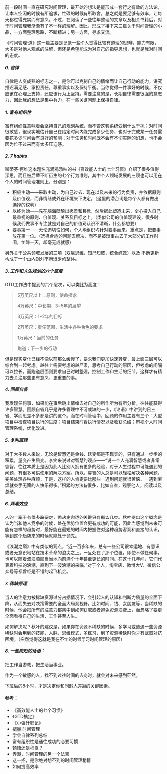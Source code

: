 前一段时间一直在研究时间管理，最开始的想法是能形成一套行之有效的方法论，让本人空闲的时候有所追求，忙碌的时候有所取舍，总之就是要足够有效率，让每天都过得充实而有意义。不过，在阅读了一些往年整理的文章以及相关书籍后，对于时间管理我渐渐有了不一样的理解。因此，形成了接下来三篇关于时间管理的小品，一方面整理思路，不断精进；另一方面，寻求交流。

《时间管理·道》这一篇主要是记录一些个人觉得比较有道理的思辨，能力有限，大多是对他人观点的注解，但还是希望能成为对自己的指导思想，也就是我对时间的态度。

##### 0. 自律
自律是人变成熟的标志之一，是你可以克制自己的情绪而让自己行动的能力，讲究推迟满足感、承担责任，尊重事实以及保持平衡。当你觉得一件事好的时候，不仅应该在心理上支持，还应该行为上坚持。需要注意的是，长期自律需要很强的意志力，因此我的想法是集中兵力，在一些关键问题上保持自律。

##### 1. 富有组织性
富有组织性意味着会坚持自己的规划系统，而不管这套系统受到什么干扰；对时间很敏感，很现实地估计自己在给定时间内能完成多少任务，也对于完成某一任务需要花多少时间会有良好的预测；对于任务和时间既不会有不切实际的幻想，也不会因为忙不过来而有太多压迫感。

##### 2. 7 habits
斯蒂芬·柯维这本题名充满鸡汤味的书《高效能人士的七个习惯》介绍了很多值得深思，而且被后辈不断衍生的七个行为准则，其中个人领域发展的三项也可以用在个人的时间管理准则上，分别是：
- 积极主动——采取主动，为自己过去、现在以及未来的行为负责，并依据原则及价值观，而非情绪或外在环境来下决定。（这里的潜台词是每个人都有做出选择的权利）
- 以终为始——先在脑海酝酿出愿景和目标，然后据此塑造未来，全心投入自己最重视的原则、价值观、关系及目标之上。（类似公司的价值观建设，很多时候我们做事不专注就是对自己的价值观认识不清晰，什么都想要）
- 要事第一——无论迫切性如何，个人与组织均针对要事而来，重点是，把要事放在第一位。（选择合适的问题去解决，而不是被琐事占去了大部分的工作时间，忙碌一天，却毫无成就感）

另外关于公共领域发展的三项（双赢思维，知己知彼，统合综效）以及  不断更新 构成了一个由内到外不断进步的整体。

##### 3. 工作和人生规划的六个高度
GTD工作法中提到的六个层次，可以类比为高度：
> 5万英尺以上：原则，使命探求
>
> 4万英尺：中长期，3~5年的展望
>
> 3万英尺：1~2年的目标
>
> 2万英尺：责任范围，生活中各种角色的要求
>
> 1万英尺：当前的任务
>
> 跑道：下一步的行动

但是现实变化已经不像以前那么缓慢了，要求我们更加快速转变，最上面三层可以综合到一起考虑。越往上需要考虑的越严肃，思考自己行动的原因，但考虑的间隔可以拉长。而跑道层面则要求自己时时整理，控制工作和生活的细节，这样才有精力去关注那些更有意义、更重要的事。

##### 4. 回顾自省
我发现任何事，如果能在事后跳出情绪去对自己的所作所为有所分析，往往能获得许多智慧。回顾自省几乎是许多管理中不可或缺的一步，《论语》中讲到的日三省、学而思差不多都是讲的这个。而在时间管理中，回顾的作用主要有三个：大型项目中检查项目执行的进度；项目结束时看执行情况以及收获总结；审视个人时间管理系统，优化改进。

##### 5. 复利原理
对于大多数人来说，无论是智慧还是金钱，跃变都是不现实的，只有通过一步步的积累，量变产生质变。李笑来说过对智慧的观点——“说一个人充满智慧或者非常睿智，往往本质上是因为此人比别人拥有更多的经验，对于人生过程中可能遇到的问题，有很多可供使用的解决方案。所以，睿智的人总是可以轻松解决各种问题，完美处理各种麻烦，于是，这样的人肯定要比那些一遇到问题就很苦恼、一遇到麻烦就束手无策的人快乐得多。”积累的方法有很多，比如自省，观察他人，阅读以及总结。

##### 6. 弄潮效应
人的一辈子有很多路要走，但决定命运的关键只有那么几步。秋叶提出这个概念是认为当和他人竞争的时候，处在优势位置会更有成功的可能，因此当感觉到未来可能有怎样的趋势时，最好能在最短的时间内把握住对这种趋势客观和直接的认识，等到这个趋势来的时候就能处于领先。

《浪潮之巅》中有类似的观点，“近一百多年来，总有一些公司很幸运地、有意识或者无意识地站在技术革命的浪尖之上。一旦处在了那个位置，即使不做任何事，也可以随着波浪顺顺当当地向前漂个十年甚至更长的时间。在这十几年间，它们代表着科技的浪潮，直到下一波浪潮的来临。”对于个人，淘宝店、微博大V、微信公众号等都曾经是不错的起飞机会。

##### 7. 稀缺原理
当人的注意力被稀缺资源过分占据情况下，会引起人的认知和判断力质量的全面下降，从而失去对决策需要的全面大局观视野。比如时间、钱、女朋友等，当稀缺的时候，他会把所有的注意力都集中到如何获取或者避免资源浪费上，而忽略了要更全面看待自己的生活，工作甚至人生。

如何解决呢？秋叶的建议是，如果你在资源不稀缺的时候，多学习或遭遇一些资源稀缺时会用到的技能，人脉，思维模式，多练习，到了资源稀缺时你才有武器对抗困境。（突然觉得这就是我在不忙的时候学习时间管理的原因）

##### 8. 一些简短的话语：
把工作当游戏，把生活当事业。

作为一个敏感的人，找不到过往时间的去向时，就会对未来感到茫然。

下班后的8小时，才是决定你和同龄人差距的关键因素。


#### 参考：
- 《高效能人士的七个习惯》
- 《GTD搞定》
- 《小强升职记》
- 褪墨·时间管理
- 学会自律系列总结
- 富有组织性是通往成功的必要习惯
- 顿悟还是积累？
- 弄潮，时间管理的另一个法宝
- 这一招，是你绝对想不到的时间管理秘籍
- 如何提高效率
